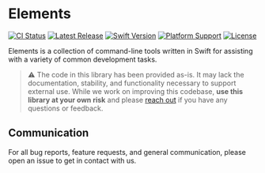 # Elements

[![CI Status](https://github.com/spothero/Elements/workflows/CI/badge.svg)](https://github.com/spothero/Elements/actions?query=workflow%3A%22CI%22)
[![Latest Release](https://img.shields.io/github/v/tag/spothero/Elements?color=blue&label=latest)](https://github.com/spothero/Elements/releases)
[![Swift Version](https://img.shields.io/static/v1?label=swift&message=5.2&color=red&logo=swift&logoColor=white)](https://developer.apple.com/swift)
[![Platform Support](https://img.shields.io/static/v1?label=platform&message=macOS&color=darkgray)](https://github.com/spothero/Elements/blob/main/Package.swift)
[![License](https://img.shields.io/github/license/spothero/Zinc)](https://github.com/spothero/Elements/blob/main/LICENSE)

Elements is a collection of command-line tools written in Swift for assisting with a variety of common development tasks.

>:warning: The code in this library has been provided as-is. It may lack the documentation, stability, and functionality necessary to support external use. While we work on improving this codebase, **use this library at your own risk** and please [reach out](#communication) if you have any questions or feedback.

## Communication

For all bug reports, feature requests, and general communication, please open an issue to get in contact with us.
